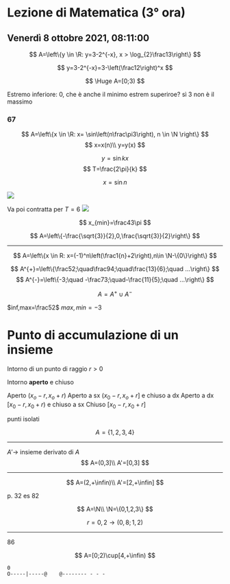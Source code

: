 # Lezione di Matematica (3° ora) 
## Venerdì 8 ottobre 2021, 08:11:00

$$
A=\left\{y 	\in  	\R: y=3-2^{-x}, x > \log_{2}\frac13\right\}
$$



$$
y=3-2^{-x}=3-\left(\frac12\right)^x
$$

$$
\Huge A=[0;3)
$$

Estremo inferiore: 0, che è anche il minimo
estrem superiroe? sì 3
non è il massimo

### 67

$$
A=\left\{x \in \R: x= \sin\left(n\frac\pi3\right), n \in \N \right\}
$$
$$
x=x(n)\\
y=y(x)
$$

$$
y=\sin kx
$$
$$
T=\frac{2\pi}{k}
$$

$$
x=\sin n
$$

![](https://i.imgur.com/8Bq6LW6.jpg)

Va poi contratta per $T=6$
![](https://i.imgur.com/389mEXp.jpg)


$$
x_{min}=\frac43\pi
$$

$$
A=\left\{-\frac{\sqrt{3}}{2},0,\frac{\sqrt{3}}{2}\right\}
$$

---


$$
A=\left\{x \in R: x=(-1)^n\left(\frac1{n}+2\right),n\in \N-\{0\}\right\}
$$

$$
A^{+}=\left\{\frac52;\quad\frac94;\quad\frac{13}{6};\quad ...\right\}
$$
$$
A^{-}=\left\{-3;\quad -\frac73;\quad-\frac{11}{5};\quad ...\right\}
$$

$$
A=A^{+}\cup A^{-}
$$

$inf,max=\frac52$
$max,min=-3$

# Punto di accumulazione di un insieme


Intorno di un punto di raggio $r > 0$

Intorno **aperto** e chiuso

Aperto $(x_o-r,x_o+r)$
Aperto a sx $(x_0-r,x_o+r]$ e chiuso a dx
Aperto a dx $[x_0-r,x_0+r)$ e chiuso a sx
Chiuso $[x_0-r,x_0+r]$


punti isolati

$$
A=\{1,2,3,4\}
$$

---
$A'\to$ insieme derivato di $A$
$$
A=(0,3]\\
A'=[0,3]
$$

---
$$
A=(2,+\infin)\\
A'=[2,+\infin]
$$


p. 32 es 82



$$
A=\N\\
\N=\{0,1,2,3\}
$$


$$
r=0,2\to(0,8;1,2)
$$

---

86

$$
A=[0;2)\cup[4,+\infin)
$$

	0              
	O-----|-----@    @-------- - - -
<!--stackedit_data:
eyJoaXN0b3J5IjpbNjkwMDc3MTk2LDg5MDQ4NTMwMSwtMTA2OT
IwMDI0OCwxOTc0MTMyNDkzLDE1NzQxMTcwNzgsLTE4OTY2MjYw
MzYsMTU0NDM2MDA0MCwtNzE5Mjg3ODUsLTk3ODQ0MTgxNF19
-->
